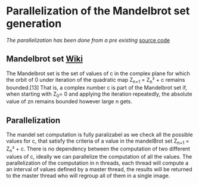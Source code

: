 # Parallelization of the Mandelbrot set generation 
*The parallelization has been done from a pre existing* [source code](http://java.rubikscube.info/s0urce/Mandel3.java)  
## Mandelbrot set [Wiki](https://en.wikipedia.org/wiki/Mandelbrot_set)
The Mandelbrot set is the set of values of c in the complex plane for which the orbit of 0 under iteration of the quadratic map Z<sub>n+1</sub> = Z<sub>n</sub>&sup2; + c remains bounded.[13] That is, a complex number c is part of the Mandelbrot set if, when starting with Z<sub>0</sub>= 0 and applying the iteration repeatedly, the absolute value of zn remains bounded however large n gets. 
## Parallelization
The mandel set computation is fully paralizabel as we check all the possible values for c, that satisfy the criteria of a value in the mandelBrot set Z<sub>n+1</sub> = Z<sub>n</sub>&sup2; + c. There is no dependency between the computation of two different values of c, ideally we can parallelize the computation of all the values. The parallelization of the computation in n threads, each thread will compute a an interval of values defined by a master thread, the results will be returned to the master thread who will regroup all of them in a single image.
